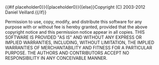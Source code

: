 {{#if placeholder0}}{{placeholder0}}{{else}}Copyright (C) 2003-2012 Daniel Veillard.{{/if}}

 Permission to use, copy, modify, and distribute this software for any purpose with or without fee is hereby granted, provided that the above copyright notice and this permission notice appear in all copies. THIS SOFTWARE IS PROVIDED &quot;AS IS&quot; AND WITHOUT ANY EXPRESS OR IMPLIED WARRANTIES, INCLUDING, WITHOUT LIMITATION, THE IMPLIED WARRANTIES OF MERCHANTABILITY AND FITNESS FOR A PARTICULAR PURPOSE. THE AUTHORS AND CONTRIBUTORS ACCEPT NO RESPONSIBILITY IN ANY CONCEIVABLE MANNER.